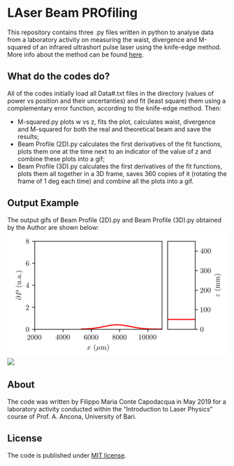 # LAser Beam PROfiling

This repository contains three .py files written in python to analyse data from a laboratory activity on measuring the waist, divergence and M-squared of an infrared ultrashort pulse laser using the knife-edge method.
More info about the method can be found [here](http://people.fjfi.cvut.cz/blazejos/public/ul7en.pdf). 

## What do the codes do?

All of the codes initially load all Data#.txt files in the directory (values of power vs position and their uncertanties) and fit (least square) them using a complementary error function, according to the knife-edge method.
Then:
- M-squared.py plots w vs z, fits the plot, calculates waist, divergence and M-squared for both the real and theoretical beam and save the results;
- Beam Profile (2D).py  calculates the first derivatives of the fit functions, plots them one at the time next to an indicator of the value of z and combine these plots into a gif;
- Beam Profile (3D).py  calculates the first derivatives of the fit functions, plots them all together in a  3D frame, saves 360 copies of it (rotating the frame of 1 deg each time) and combine all the plots into a gif.

## Output Example

The output gifs of Beam Profile (2D).py and Beam Profile (3D).py obtained by the Author are shown below:
![](Profile_Evolution.gif)
![](Profile_Rotation.gif)

## About

The code was written by Filippo Maria Conte Capodacqua in May 2019 for a laboratory activity conducted within the “Introduction to Laser Physics” course of Prof. A. Ancona,  University of Bari.

## License

The code is published under [MIT license](https://choosealicense.com/licenses/mit/). 
